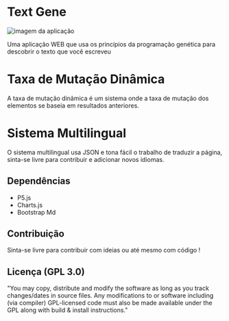 # Text Gene

![imagem da aplicação](https://i.imgur.com/ngUBTSu.png)

Uma aplicação WEB que usa os princípios da programação genética para descobrir o texto que você escreveu

# Taxa de Mutação Dinâmica
A taxa de mutação dinâmica é um sistema onde a taxa de mutação dos elementos se baseia em resultados anteriores.

# Sistema Multilingual
O sistema multilingual usa JSON e tona fácil o trabalho de traduzir a página, sinta-se livre para contribuir e adicionar novos idiomas.

## Dependências
* P5.js
* Charts.js
* Bootstrap Md

## Contribuição
Sinta-se livre para contribuir com ideias ou até mesmo com código !

## Licença (GPL 3.0)
"You may copy, distribute and modify the software as long as you track changes/dates in source files. Any modifications to or software including (via compiler) GPL-licensed code must also be made available under the GPL along with build & install instructions."
